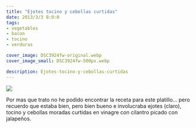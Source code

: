 ```yaml
---
title: "Ejotes tocino y cebollas curtidas"
date: 2013/3/3 8:0:0
tags: 
- vegetables
- bacon
- tocino
- verduras

cover_image: DSC3924fw-original.webp
cover_image_small: DSC3924fw-500px.webp

description: Ejotes-tocino-y-cebollas-curtidas
---
```



  

[![](DSC3924fw-800px.webp)](DSC3924fw-original.webp)

  

Por mas que trato no he podido encontrar la receta para este platillo... pero recuerdo que estaba bien, pero bien bueno e involucraba ejotes (claro), tocino y cebollas moradas curtidas en vinagre con cilantro picado con jalapeños.
